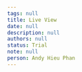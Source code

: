 ```yaml
---
tags: null
title: Live View
date: null
description: null
authors: null
status: Trial
note: null
person: Andy Hieu Phan
---
```


